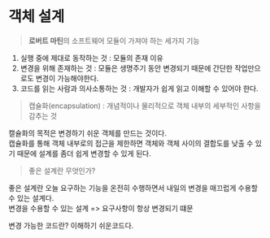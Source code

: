 # 객체 설계

> **로버트 마틴**의 소프트웨어 모듈이 가져야 하는 세가지 기능

1. 실행 중에 제대로 동작하는 것 : 모듈의 존재 이유
2. 변경을 위해 존재하는 것 : 모듈은 생명주기 동안 변경되기 때문에 간단한 작업만으로도 변경이 가능해야한다.
3. 코드를 읽는 사람과 의사소통하는 것 : 개발자가 쉽게 읽고 이해할 수 있어야 한다.

> 캡슐화(encapsulation) : 개념적이나 물리적으로 객체 내부의 세부적인 사항을 감추는 것

캘슐화의 목적은 변경하기 쉬운 객체를 만드는 것이다.  
캡슐화를 통해 객체 내부로의 접근을 제한하면 객체와 객체 사이의 결합도를 낮출 수 있기 때문에 설계를 좀더 쉽게 변경할 수 있게 된다.

> 좋은 설계란 무엇인가?

좋은 설계란 오늘 요구하는 기능을 온전히 수행하면서 내일의 변경을 매끄럽게 수용할 수 있는 설계다.  
변경을 수용할 수 있는 설계 => 요구사항이 항상 변경되기 떄문

변경 가능한 코드란? 이해하기 쉬운코드다.
